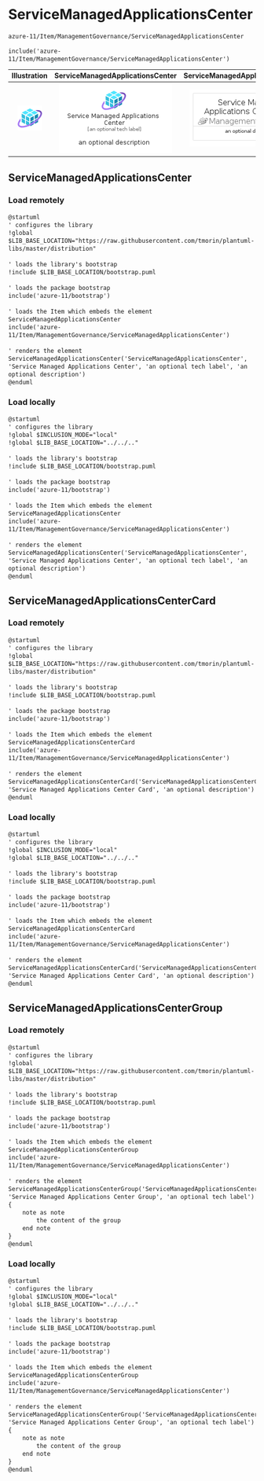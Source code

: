 # ServiceManagedApplicationsCenter


```text
azure-11/Item/ManagementGovernance/ServiceManagedApplicationsCenter
```

```text
include('azure-11/Item/ManagementGovernance/ServiceManagedApplicationsCenter')
```



| Illustration | ServiceManagedApplicationsCenter | ServiceManagedApplicationsCenterCard | ServiceManagedApplicationsCenterGroup |
| :---: | :---: | :---: | :---: |
| ![illustration for Illustration](../../../azure-11/Item/ManagementGovernance/ServiceManagedApplicationsCenter.png) | ![illustration for ServiceManagedApplicationsCenter](../../../azure-11/Item/ManagementGovernance/ServiceManagedApplicationsCenter.Local.png) | ![illustration for ServiceManagedApplicationsCenterCard](../../../azure-11/Item/ManagementGovernance/ServiceManagedApplicationsCenterCard.Local.png) | ![illustration for ServiceManagedApplicationsCenterGroup](../../../azure-11/Item/ManagementGovernance/ServiceManagedApplicationsCenterGroup.Local.png) |




## ServiceManagedApplicationsCenter

### Load remotely
```plantuml
@startuml
' configures the library
!global $LIB_BASE_LOCATION="https://raw.githubusercontent.com/tmorin/plantuml-libs/master/distribution"

' loads the library's bootstrap
!include $LIB_BASE_LOCATION/bootstrap.puml

' loads the package bootstrap
include('azure-11/bootstrap')

' loads the Item which embeds the element ServiceManagedApplicationsCenter
include('azure-11/Item/ManagementGovernance/ServiceManagedApplicationsCenter')

' renders the element
ServiceManagedApplicationsCenter('ServiceManagedApplicationsCenter', 'Service Managed Applications Center', 'an optional tech label', 'an optional description')
@enduml
```

### Load locally
```plantuml
@startuml
' configures the library
!global $INCLUSION_MODE="local"
!global $LIB_BASE_LOCATION="../../.."

' loads the library's bootstrap
!include $LIB_BASE_LOCATION/bootstrap.puml

' loads the package bootstrap
include('azure-11/bootstrap')

' loads the Item which embeds the element ServiceManagedApplicationsCenter
include('azure-11/Item/ManagementGovernance/ServiceManagedApplicationsCenter')

' renders the element
ServiceManagedApplicationsCenter('ServiceManagedApplicationsCenter', 'Service Managed Applications Center', 'an optional tech label', 'an optional description')
@enduml
```

## ServiceManagedApplicationsCenterCard

### Load remotely
```plantuml
@startuml
' configures the library
!global $LIB_BASE_LOCATION="https://raw.githubusercontent.com/tmorin/plantuml-libs/master/distribution"

' loads the library's bootstrap
!include $LIB_BASE_LOCATION/bootstrap.puml

' loads the package bootstrap
include('azure-11/bootstrap')

' loads the Item which embeds the element ServiceManagedApplicationsCenterCard
include('azure-11/Item/ManagementGovernance/ServiceManagedApplicationsCenter')

' renders the element
ServiceManagedApplicationsCenterCard('ServiceManagedApplicationsCenterCard', 'Service Managed Applications Center Card', 'an optional description')
@enduml
```

### Load locally
```plantuml
@startuml
' configures the library
!global $INCLUSION_MODE="local"
!global $LIB_BASE_LOCATION="../../.."

' loads the library's bootstrap
!include $LIB_BASE_LOCATION/bootstrap.puml

' loads the package bootstrap
include('azure-11/bootstrap')

' loads the Item which embeds the element ServiceManagedApplicationsCenterCard
include('azure-11/Item/ManagementGovernance/ServiceManagedApplicationsCenter')

' renders the element
ServiceManagedApplicationsCenterCard('ServiceManagedApplicationsCenterCard', 'Service Managed Applications Center Card', 'an optional description')
@enduml
```

## ServiceManagedApplicationsCenterGroup

### Load remotely
```plantuml
@startuml
' configures the library
!global $LIB_BASE_LOCATION="https://raw.githubusercontent.com/tmorin/plantuml-libs/master/distribution"

' loads the library's bootstrap
!include $LIB_BASE_LOCATION/bootstrap.puml

' loads the package bootstrap
include('azure-11/bootstrap')

' loads the Item which embeds the element ServiceManagedApplicationsCenterGroup
include('azure-11/Item/ManagementGovernance/ServiceManagedApplicationsCenter')

' renders the element
ServiceManagedApplicationsCenterGroup('ServiceManagedApplicationsCenterGroup', 'Service Managed Applications Center Group', 'an optional tech label') {
    note as note
        the content of the group
    end note
}
@enduml
```

### Load locally
```plantuml
@startuml
' configures the library
!global $INCLUSION_MODE="local"
!global $LIB_BASE_LOCATION="../../.."

' loads the library's bootstrap
!include $LIB_BASE_LOCATION/bootstrap.puml

' loads the package bootstrap
include('azure-11/bootstrap')

' loads the Item which embeds the element ServiceManagedApplicationsCenterGroup
include('azure-11/Item/ManagementGovernance/ServiceManagedApplicationsCenter')

' renders the element
ServiceManagedApplicationsCenterGroup('ServiceManagedApplicationsCenterGroup', 'Service Managed Applications Center Group', 'an optional tech label') {
    note as note
        the content of the group
    end note
}
@enduml
```

